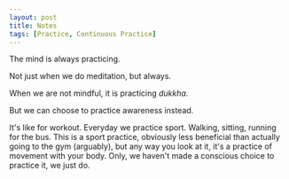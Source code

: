 ```yaml
---
layout: post
title: Notes
tags: [Practice, Continuous Practice]
---
```


The mind is always practicing.

Not just when we do meditation, but always.

When we are not mindful, it is practicing _dukkha_.

But we can choose to practice awareness instead.

It's like for workout. Everyday we practice sport. Walking, sitting, running for the bus. This is a sport practice, obviously less beneficial than actually going to the gym (arguably), but any way you look at it, it's a practice of movement with your body. Only, we haven't made a conscious choice to practice it, we just do.